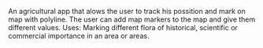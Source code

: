 An agricultural app that alows the user to track his possition and mark on map with polyline. 
The user can add map markers to the map and give them different values.
Uses: Marking different flora of historical, scientific or commercial importance in an area or areas. 